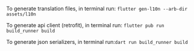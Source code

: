 
To generate translation files, in terminal run: `flutter gen-l10n --arb-dir assets/l10n`

To generate api client (retrofit), in terminal run: `flutter pub run build_runner build`

To generate json serializers, in terminal run:`dart run build_runner build`

